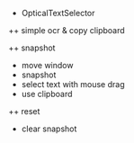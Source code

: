 + OpticalTextSelector

++ simple ocr & copy clipboard

++ snapshot 
- move window
- snapshot
- select text with mouse drag
- use clipboard

++ reset
- clear snapshot